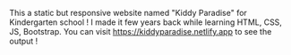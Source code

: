 This a static but responsive website named "Kiddy Paradise" for Kindergarten school ! I made it few years back while learning HTML, CSS, JS, Bootstrap. 
You can visit https://kiddyparadise.netlify.app to see the output !
